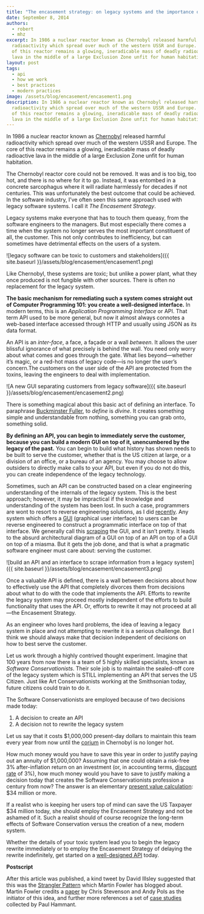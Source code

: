 ```yaml
---
title: "The encasement strategy: on legacy systems and the importance of APIs"
date: September 8, 2014
authors:
  - robert
  - mhz
excerpt: In 1986 a nuclear reactor known as Chernobyl released harmful
  radioactivity which spread over much of the western USSR and Europe. The core
  of this reactor remains a glowing, ineradicable mass of deadly radioactive
  lava in the middle of a large Exclusion Zone unfit for human habitation.
layout: post
tags:
  - api
  - how we work
  - best practices
  - modern practices
image: /assets/blog/encasement/encasement1.png
description: In 1986 a nuclear reactor known as Chernobyl released harmful
  radioactivity which spread over much of the western USSR and Europe. The core
  of this reactor remains a glowing, ineradicable mass of deadly radioactive
  lava in the middle of a large Exclusion Zone unfit for human habitation.
---
```


In 1986 a nuclear reactor known as
[Chernobyl](https://en.wikipedia.org/wiki/Chernobyl_disaster) released
harmful radioactivity which spread over much of the western USSR and
Europe. The core of this reactor remains a glowing, ineradicable mass of
deadly radioactive lava in the middle of a large Exclusion Zone unfit
for human habitation.

The Chernobyl reactor core could not be removed. It was and is too big,
too hot, and there is no where for it to go. Instead, it was entombed in
a concrete sarcophagus where it will radiate harmlessly for decades if
not centuries. This was unfortunately the best outcome that could be
achieved. In the software industry, I’ve often seen this same approach
used with legacy software systems. I call it *The Encasement Strategy*.

Legacy systems make everyone that has to touch them queasy, from the
software engineers to the managers. But most especially there comes a
time when the system no longer serves the most important constituent of
all, the customer. This not only contributes to inefficiency, but can
sometimes have detrimental effects on the users of a system.

![legacy software can be toxic to customers and
stakeholders]({{ site.baseurl }}/assets/blog/encasement/encasement1.png)

Like Chernobyl, these systems are toxic; but unlike a power plant, what
they once produced is not fungible with other sources. There is often no
replacement for the legacy system.

**The basic mechanism for remediating such a system comes straight out
of Computer Programming 101: you create a well-designed interface.** In
modern terms, this is an *Application Programming Interface* or API.
That term API used to be more general, but now it almost always connotes
a web-based interface accessed through HTTP and usually using JSON as
its data format.

An API is an *inter-face*, a face, a façade or a wall *between*. It
allows the user blissful ignorance of what precisely is behind the wall.
You need only worry about what comes and goes through the gate. What
lies beyond—whether it’s magic, or a red-hot mass of legacy code—is no
longer the user’s concern.The customers on the user side of the API are
protected from the toxins, leaving the engineers to deal with
implementation.

![A new GUI separating customers from legacy
software]({{ site.baseurl }}/assets/blog/encasement/encasement2.png)

There is something magical about this basic act of defining an
interface. To paraphrase [Buckminster
Fuller](https://bfi.org/about-fuller), to *define* is *divine*. It
creates something simple and understandable from nothing, something you
can grab onto, something solid.

**By defining an API, you can begin to immediately serve the customer,
because you can build a modern GUI on top of it, unencumbered by the
legacy of the past.** You can begin to build what history has shown
needs to be built to serve the customer, whether that is the US citizen
at large, or a division of an office, or a bureau of an agency. You may
choose to allow outsiders to directly make calls to your API, but even
if you do not do this, you can create independence of the legacy
technology.

Sometimes, such an API can be constructed based on a clear engineering
understanding of the internals of the legacy system. This is the best
approach; however, it may be impractical if the knowledge and
understanding of the system has been lost. In such a case, programmers
are wont to resort to reverse engineering solutions, as I did
[recently](https://github.com/18F/gsa-advantage-scrape). Any system
which offers a
[GUI](https://en.wikipedia.org/wiki/Graphical_user_interface) (graphical
user interface) to users can be reverse engineered to construct a
programmatic interface on top of that interface. We generally call this
[scraping](https://en.wikipedia.org/wiki/Web_scraping) the GUI, and it
isn’t pretty. It leads to the absurd architectural diagram of a GUI on
top of an API on top of a GUI on top of a miasma. But it gets the job
done, and that is what a pragmatic software engineer must care about:
serving the customer.

![build an API and an interface to scrape information from a legacy
system]({{ site.baseurl }}/assets/blog/encasement/encasement3.png)

Once a valuable API is defined, there is a wall between decisions about
how to effectively use the API that completely divorces them from
decisions about what to do with the code that implements the API.
Efforts to rewrite the legacy system may proceed mostly independent of
the efforts to build functionality that uses the API. Or, efforts to
rewrite it may not proceed at all—the Encasement Strategy.

As an engineer who loves hard problems, the idea of leaving a legacy
system in place and not attempting to rewrite it is a serious challenge.
But I think we should always make that decision independent of decisions
on how to best serve the customer.

Let us work through a highly contrived thought experiment. Imagine that
100 years from now there is a team of 5 highly skilled specialists,
known as *Software Conservationists*. Their sole job is to maintain the
sealed-off core of the legacy system which is STILL implementing an API
that serves the US Citizen. Just like Art Conservationists working at
the Smithsonian today, future citizens could train to do it.

The Software Conservationists are employed because of two decisions made
today:

1.  A decision to create an API
2.  A decision not to rewrite the legacy system

Let us say that it costs \$1,000,000 present-day dollars to maintain
this team every year from now until the
[corium](https://en.wikipedia.org/wiki/Corium_(nuclear_reactor)) in
Chernobyl is no longer hot.

How much money would you have to save this year in order to justify
paying out an annuity of \$1,000,000? Assuming that one could obtain a
risk-free 3% after-inflation return on an investment (or, in accounting
terms, [discount rate](https://en.wikipedia.org/wiki/Discount_rate) of
3%), how much money would you have to save to justify making a decision
today that creates the Software Conservationists profession a century
from now? The answer is an elementary [present value
calculation](http://www.ultimatecalculators.com/present_value_annuity_calculator.html):
\$34 million or more.

If a realist who is keeping her users top of mind can save the US
Taxpayer \$34 million today, she should employ the Encasement Strategy
and not be ashamed of it. Such a realist should of course recognize the
long-term effects of Software Conservation versus the creation of a new,
modern system.

Whether the details of your toxic system lead you to begin the legacy
rewrite immediately or to employ the Encasement Strategy of delaying the
rewrite indefinitely, get started on a [well-designed
API](http://apievangelist.com) today.

**Postscript**

After this article was published, a kind tweet by David Illsley
suggested that this was the [Strangler
Pattern](http://martinfowler.com/bliki/StranglerApplication.html) which
Martin Fowler has blogged about. Martin Fowler credits a
[paper](http://cdn.pols.co.uk/papers/agile-approach-to-legacy-systems.pdf)
by Chris Stevenson and Andy Pols as the initiator of this idea, and
further more references a set of [case
studies](http://paulhammant.com/2013/07/14/legacy-application-strangulation-case-studies/)
collected by Paul Hammant.
